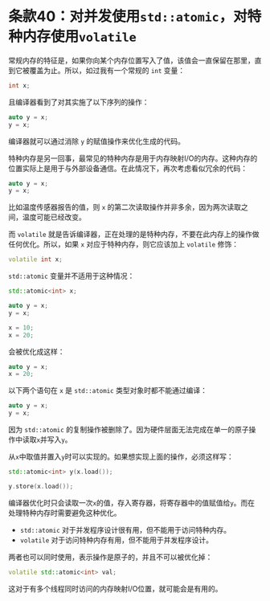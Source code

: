 # 条款40：对并发使用`std::atomic`，对特种内存使用`volatile`

常规内存的特征是，如果你向某个内存位置写入了值，该值会一直保留在那里，直到它被覆盖为止。所以，如过我有一个常规的 `int` 变量：

```cpp
int x;
```

且编译器看到了对其实施了以下序列的操作：

```cpp
auto y = x;
y = x;
```

编译器就可以通过消除 `y` 的赋值操作来优化生成的代码。

特种内存是另一回事，最常见的特种内存是用于内存映射I/O的内存。这种内存的位置实际上是用于与外部设备通信。在此情况下，再次考虑看似冗余的代码：

```cpp
auto y = x;
y = x;
```

比如温度传感器报告的值，则 `x` 的第二次读取操作并非多余，因为两次读取之间，温度可能已经改变。

而 `volatile` 就是告诉编译器，正在处理的是特种内存，不要在此内存上的操作做任何优化。所以，如果 `x` 对应于特种内存，则它应该加上 `volatile` 修饰：

```cpp
volatile int x;
```

`std::atomic` 变量并不适用于这种情况：

```cpp
std::atomic<int> x;

auto y = x;
y = x;

x = 10;
x = 20;
```

会被优化成这样：

```cpp
auto y = x;
x = 20;
```

以下两个语句在 `x` 是 `std::atomic` 类型对象时都不能通过编译：

```cpp
auto y = x;
y = x;
```

因为 `std::atomic` 的复制操作被删除了。因为硬件层面无法完成在单一的原子操作中读取`x`并写入`y`。

从`x`中取值并置入`y`时可以实现的。如果想实现上面的操作，必须这样写：

```cpp
std::atomic<int> y(x.load());

y.store(x.load());
```

编译器优化时只会读取一次`x`的值，存入寄存器，将寄存器中的值赋值给`y`。而在处理特种内存时需要避免这种优化。

- `std::atomic` 对于并发程序设计很有用，但不能用于访问特种内存。
- `volatile` 对于访问特种内存有用，但不能用于并发程序设计。

两者也可以同时使用，表示操作是原子的，并且不可以被优化掉：

```cpp
volatile std::atomic<int> val;
```

这对于有多个线程同时访问的内存映射I/O位置，就可能会是有用的。